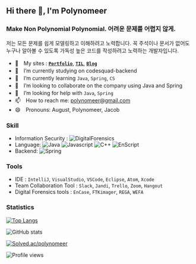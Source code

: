 <!--
**Polynomeer/Polynomeer** is a ✨ _special_ ✨ repository because its `README.md` (this file) appears on your GitHub profile.
-->

## Hi there 👋, I'm Polynomeer
### Make Non Polynomial Polynomial. 어려운 문제를 어렵지 않게.

저는 모든 문제를 쉽게 모델링하고 이해하려고 노력합니다. 꼭 주석이나 문서가 없어도 누구나 알아볼 수 있도록 가독성 높은 코드를 작성하려고 노력하는 개발자입니다.

- 📜　My sites : [**`Portfolio`**](https://www.notion.so/Polynomeer-7f977138e5e1440e817570cbbd707435), [**`TIL`**](https://polynomeer.github.io/), [**`Blog`**](https://velog.io/@polynomeer)
- 💼　I’m currently studying on codesquad-backend 
- 🌱　I’m currently learning `Java`, `Spring`, `CS` 
- 👥　I’m looking to collaborate on the company using Java and Spring 
- 🤔　I’m looking for help with `Java`, `Spring`
- 📫　How to reach me: polynomeer@gmail.com 
- 😄　Pronouns: August, Polynomeer, Jacob

### Skill

- Information Security : ![DigitalForensics](https://img.shields.io/badge/-Digital%20Forensics-blue)
- Language: ![Java](https://img.shields.io/badge/Java-%23ED8B00.svg?&style=flat&logo=java&logoColor=white) ![Javascript](https://img.shields.io/badge/Javascript%20-%23323330.svg?&style=flat&logo=Javascript&logoColor=%23F7DF1E) ![C++](https://img.shields.io/badge/-C%2B%2B-blue) ![EnScript](https://img.shields.io/badge/-EnScript-orange)
- Backend: ![Spring](https://img.shields.io/badge/Spring%20-%236DB33F.svg?&style=flat&logo=spring&logoColor=white)

### Tools

- IDE : `IntelliJ`, `VisualStudio`, `VSCode`, `Eclipse`, `Atom`, `Xcode`
- Team Collaboration Tool : `Slack`, `Jandi`, `Trello`, `Zoom`, `Hangout`
- Digital Forensics tools : `EnCase`, `FTKimager`, `REGA`, `WEFA`

### Statistics

[![Top Langs](https://github-readme-stats.vercel.app/api/top-langs/?username=Polynomeer&layout=compact&theme=blueberry&hide_border=true)](https://github.com/anuraghazra/github-readme-stats)

![GitHub stats](https://github-readme-stats.vercel.app/api?username=Polynomeer&show_icons=true&count_private=true&theme=blueberry&hide_border=true)

[![Solved.ac/polynomeer
](http://mazassumnida.wtf/api/generate_badge?boj=polynomeer)](https://solved.ac/polynomeer)

![Profile views](https://gpvc.arturio.dev/Polynomeer)  



